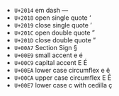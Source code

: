 - `U+2014` em dash —
- `U+2018` open single quote ‘
- `U+2019` close single quote ’
- `U+201C` open double quote ”
- `U+201D` close double quote ”
- `U+00A7` Section Sign §
- `U+00E9` small accent e é
- `U+00C9` capital accent E É 
- `U+00EA` lower case circumflex e ê
- `U+00CA` upper case circumflex E Ê
- `U+00E7` lower case c with cedilla ç
